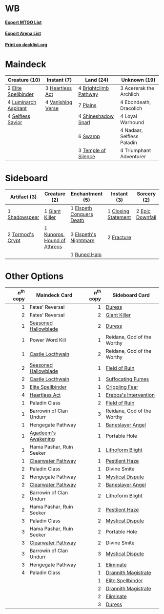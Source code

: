 # WB

#### [Export MTGO List](../collection/WB/WB.txt)
#### [Export Arena List](../collection/WB/WB_arena.txt)
#### [Print on decklist.org](http://decklist.org/?deckmain=3%09Acererak%20the%20Archlich%0A4%09Brightclimb%20Pathway%0A4%09Ebondeath,%20Dracolich%0A2%09Elite%20Spellbinder%0A3%09Heartless%20Act%0A4%09Loyal%20Warhound%0A4%09Luminarch%20Aspirant%0A4%09Nadaar,%20Selfless%20Paladin%0A7%09Plains%0A4%09Selfless%20Savior%0A4%09Shineshadow%20Snarl%0A6%09Swamp%0A3%09Temple%20of%20Silence%0A4%09Triumphant%20Adventurer%0A4%09Vanishing%20Verse&deckside=1%09Closing%20Statement%0A1%09Elspeth%20Conquers%20Death%0A3%09Elspeth's%20Nightmare%0A2%09Epic%20Downfall%0A2%09Fracture%0A1%09Giant%20Killer%0A1%09Kunoros,%20Hound%20of%20Athreos%0A1%09Runed%20Halo%0A1%09Shadowspear%0A2%09Tormod's%20Crypt)
# Maindeck

|                                         Creature (10)                                         |                                        Instant (7)                                         |                                           Land (24)                                            |       Unknown (19)       |
|-----------------------------------------------------------------------------------------------|--------------------------------------------------------------------------------------------|------------------------------------------------------------------------------------------------|--------------------------|
|2 [Elite Spellbinder](http://gatherer.wizards.com/Pages/Card/Details.aspx?multiverseid=513494) |3 [Heartless Act](http://gatherer.wizards.com/Pages/Card/Details.aspx?multiverseid=479611)  |4 [Brightclimb Pathway](http://gatherer.wizards.com/Pages/Card/Details.aspx?multiverseid=491911)|3 Acererak the Archlich   |
|4 [Luminarch Aspirant](http://gatherer.wizards.com/Pages/Card/Details.aspx?multiverseid=491647)|4 [Vanishing Verse](http://gatherer.wizards.com/Pages/Card/Details.aspx?multiverseid=513736)|7 [Plains](http://gatherer.wizards.com/Pages/Card/Details.aspx?multiverseid=439856)             |4 Ebondeath, Dracolich    |
|4 [Selfless Savior](http://gatherer.wizards.com/Pages/Card/Details.aspx?multiverseid=485359)   |                                                                                            |4 [Shineshadow Snarl](http://gatherer.wizards.com/Pages/Card/Details.aspx?multiverseid=513764)  |4 Loyal Warhound          |
|                                                                                               |                                                                                            |6 [Swamp](http://gatherer.wizards.com/Pages/Card/Details.aspx?multiverseid=439858)              |4 Nadaar, Selfless Paladin|
|                                                                                               |                                                                                            |3 [Temple of Silence](http://gatherer.wizards.com/Pages/Card/Details.aspx?multiverseid=373522)  |4 Triumphant Adventurer   |


# Sideboard

|                                       Artifact (3)                                        |                                             Creature (2)                                             |                                          Enchantment (5)                                          |                                         Instant (3)                                          |                                       Sorcery (2)                                        |
|-------------------------------------------------------------------------------------------|------------------------------------------------------------------------------------------------------|---------------------------------------------------------------------------------------------------|----------------------------------------------------------------------------------------------|------------------------------------------------------------------------------------------|
|1 [Shadowspear](http://gatherer.wizards.com/Pages/Card/Details.aspx?multiverseid=476487)   |1 [Giant Killer](http://gatherer.wizards.com/Pages/Card/Details.aspx?multiverseid=472976)             |1 [Elspeth Conquers Death](http://gatherer.wizards.com/Pages/Card/Details.aspx?multiverseid=476264)|1 [Closing Statement](http://gatherer.wizards.com/Pages/Card/Details.aspx?multiverseid=513661)|2 [Epic Downfall](http://gatherer.wizards.com/Pages/Card/Details.aspx?multiverseid=473047)|
|2 [Tormod's Crypt](http://gatherer.wizards.com/Pages/Card/Details.aspx?multiverseid=389723)|1 [Kunoros, Hound of Athreos](http://gatherer.wizards.com/Pages/Card/Details.aspx?multiverseid=476473)|3 [Elspeth's Nightmare](http://gatherer.wizards.com/Pages/Card/Details.aspx?multiverseid=476342)   |2 [Fracture](http://gatherer.wizards.com/Pages/Card/Details.aspx?multiverseid=513680)         |                                                                                          |
|                                                                                           |                                                                                                      |1 [Runed Halo](http://gatherer.wizards.com/Pages/Card/Details.aspx?multiverseid=154005)            |                                                                                              |                                                                                          |


# Other Options

|*n*<sup>th</sup> copy|                                         Maindeck Card                                         |*n*<sup>th</sup> copy|                                         Sideboard Card                                         |
|--------------------:|-----------------------------------------------------------------------------------------------|--------------------:|------------------------------------------------------------------------------------------------|
|                    1|Fates' Reversal                                                                                |                    1|[Duress](http://gatherer.wizards.com/Pages/Card/Details.aspx?multiverseid=14557)                |
|                    2|Fates' Reversal                                                                                |                    2|[Giant Killer](http://gatherer.wizards.com/Pages/Card/Details.aspx?multiverseid=472976)         |
|                    1|[Seasoned Hallowblade](http://gatherer.wizards.com/Pages/Card/Details.aspx?multiverseid=485357)|                    2|[Duress](http://gatherer.wizards.com/Pages/Card/Details.aspx?multiverseid=14557)                |
|                    1|Power Word Kill                                                                                |                    1|Reidane, God of the Worthy                                                                      |
|                    1|[Castle Locthwain](http://gatherer.wizards.com/Pages/Card/Details.aspx?multiverseid=473203)    |                    2|Reidane, God of the Worthy                                                                      |
|                    2|[Seasoned Hallowblade](http://gatherer.wizards.com/Pages/Card/Details.aspx?multiverseid=485357)|                    1|[Field of Ruin](http://gatherer.wizards.com/Pages/Card/Details.aspx?multiverseid=435415)        |
|                    2|[Castle Locthwain](http://gatherer.wizards.com/Pages/Card/Details.aspx?multiverseid=473203)    |                    1|[Suffocating Fumes](http://gatherer.wizards.com/Pages/Card/Details.aspx?multiverseid=479620)    |
|                    3|[Elite Spellbinder](http://gatherer.wizards.com/Pages/Card/Details.aspx?multiverseid=513494)   |                    1|[Crippling Fear](http://gatherer.wizards.com/Pages/Card/Details.aspx?multiverseid=503690)       |
|                    4|[Heartless Act](http://gatherer.wizards.com/Pages/Card/Details.aspx?multiverseid=479611)       |                    1|[Erebos's Intervention](http://gatherer.wizards.com/Pages/Card/Details.aspx?multiverseid=476345)|
|                    1|Paladin Class                                                                                  |                    2|[Field of Ruin](http://gatherer.wizards.com/Pages/Card/Details.aspx?multiverseid=435415)        |
|                    1|Barrowin of Clan Undurr                                                                        |                    3|Reidane, God of the Worthy                                                                      |
|                    1|Hengegate Pathway                                                                              |                    1|[Baneslayer Angel](http://gatherer.wizards.com/Pages/Card/Details.aspx?multiverseid=191065)     |
|                    1|[Agadeem's Awakening](http://gatherer.wizards.com/Pages/Card/Details.aspx?multiverseid=491723) |                    1|Portable Hole                                                                                   |
|                    1|Hama Pashar, Ruin Seeker                                                                       |                    1|[Lithoform Blight](http://gatherer.wizards.com/Pages/Card/Details.aspx?multiverseid=491745)     |
|                    1|[Clearwater Pathway](http://gatherer.wizards.com/Pages/Card/Details.aspx?multiverseid=491913)  |                    1|[Pestilent Haze](http://gatherer.wizards.com/Pages/Card/Details.aspx?multiverseid=485441)       |
|                    2|Paladin Class                                                                                  |                    1|Divine Smite                                                                                    |
|                    2|Hengegate Pathway                                                                              |                    1|[Mystical Dispute](http://gatherer.wizards.com/Pages/Card/Details.aspx?multiverseid=473020)     |
|                    2|[Clearwater Pathway](http://gatherer.wizards.com/Pages/Card/Details.aspx?multiverseid=491913)  |                    2|[Baneslayer Angel](http://gatherer.wizards.com/Pages/Card/Details.aspx?multiverseid=191065)     |
|                    2|Barrowin of Clan Undurr                                                                        |                    2|[Lithoform Blight](http://gatherer.wizards.com/Pages/Card/Details.aspx?multiverseid=491745)     |
|                    2|Hama Pashar, Ruin Seeker                                                                       |                    2|[Pestilent Haze](http://gatherer.wizards.com/Pages/Card/Details.aspx?multiverseid=485441)       |
|                    3|Paladin Class                                                                                  |                    2|[Mystical Dispute](http://gatherer.wizards.com/Pages/Card/Details.aspx?multiverseid=473020)     |
|                    3|Hama Pashar, Ruin Seeker                                                                       |                    2|Portable Hole                                                                                   |
|                    3|[Clearwater Pathway](http://gatherer.wizards.com/Pages/Card/Details.aspx?multiverseid=491913)  |                    2|Divine Smite                                                                                    |
|                    3|Barrowin of Clan Undurr                                                                        |                    3|[Mystical Dispute](http://gatherer.wizards.com/Pages/Card/Details.aspx?multiverseid=473020)     |
|                    3|Hengegate Pathway                                                                              |                    1|[Eliminate](http://gatherer.wizards.com/Pages/Card/Details.aspx?multiverseid=485420)            |
|                    4|Paladin Class                                                                                  |                    1|[Drannith Magistrate](http://gatherer.wizards.com/Pages/Card/Details.aspx?multiverseid=479531)  |
|                     |                                                                                               |                    1|[Elite Spellbinder](http://gatherer.wizards.com/Pages/Card/Details.aspx?multiverseid=513494)    |
|                     |                                                                                               |                    2|[Drannith Magistrate](http://gatherer.wizards.com/Pages/Card/Details.aspx?multiverseid=479531)  |
|                     |                                                                                               |                    2|[Eliminate](http://gatherer.wizards.com/Pages/Card/Details.aspx?multiverseid=485420)            |
|                     |                                                                                               |                    3|[Duress](http://gatherer.wizards.com/Pages/Card/Details.aspx?multiverseid=14557)                |

